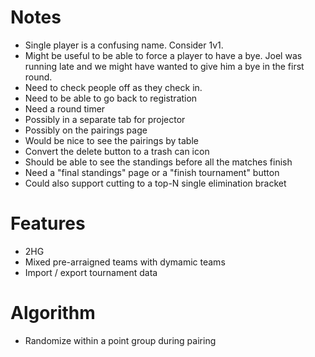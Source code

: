 
# Notes
 - Single player is a confusing name. Consider 1v1.
 - Might be useful to be able to force a player to have a bye.
   Joel was running late and we might have wanted to give him
   a bye in the first round.
 - Need to check people off as they check in.
 - Need to be able to go back to registration
 - Need a round timer
  - Possibly in a separate tab for projector
  - Possibly on the pairings page
 - Would be nice to see the pairings by table
 - Convert the delete button to a trash can icon
 - Should be able to see the standings before all the matches finish
 - Need a "final standings" page or a "finish tournament" button
 - Could also support cutting to a top-N single elimination bracket

# Features
 - 2HG
  - Mixed pre-arraigned teams with dymamic teams
 - Import / export tournament data

# Algorithm
 - Randomize within a point group during pairing
